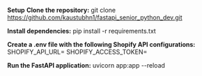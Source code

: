 **Setup**
**Clone the repository:**
git clone https://github.com/kaustubhn1/fastapi_senior_python_dev.git

**Install dependencies:**
pip install -r requirements.txt

**Create a .env file with the following Shopify API configurations:**
SHOPIFY_API_URL=<your-shopify-api-url>
SHOPIFY_ACCESS_TOKEN=<your-shopify-access-token>

**Run the FastAPI application:**
uvicorn app:app --reload